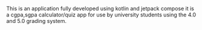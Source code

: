 This is an application fully developed using kotlin and jetpack compose it is a cgpa,sgpa calculator/quiz app for use by university students using the 4.0 and 5.0 grading system.
